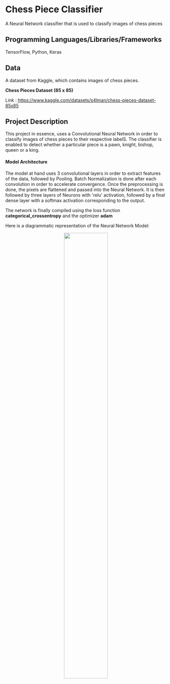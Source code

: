 # Chess Piece Classifier

A Neural Network classifier that is used to classify images of chess pieces

## Programming Languages/Libraries/Frameworks

TensorFlow, Python, Keras

## Data

A dataset from Kaggle, which contains images of chess pieces. 

**Chess Pieces Dataset (85 x 85)**

Link : https://www.kaggle.com/datasets/s4lman/chess-pieces-dataset-85x85

## Project Description

This project in essence, uses a Convolutional Neural Network in order to classify images of chess pieces to their respective labelS. The classifier is enabled to detect whether a particular piece is a pawn, knight, bishop, queen or a king.


#### Model Architecture

The model at hand uses 3 convolutional layers in order to extract features of the data, followed by Pooling. Batch Normalization is done after each convolution in order to accelerate convergence. Once the preprocessing is done, the pixels are flattened and passed into the Neural Network. It is then followed by three layers of Neurons with 'relu' activation, followed by a final dense layer with a softmax activation corresponding to the output.

The network is finally compiled using the loss function **categorical_crossentropy** and the optimizer **adam** 

Here is a diagrammatic representation of the Neural Network Model:

<div align="center">
  <img src = "https://github.com/golgiwaffles/Chess-Piece-Classifier/blob/main/Chessmodel.h5.png" width = "137px" height = "1396px" />
</div>






